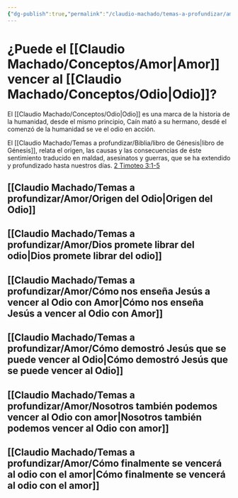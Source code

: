 ```yaml
---
{"dg-publish":true,"permalink":"/claudio-machado/temas-a-profundizar/amor/puede-el-amor-vencer-al-odio/"}
---
```


# ¿Puede el [[Claudio Machado/Conceptos/Amor\|Amor]] vencer al [[Claudio Machado/Conceptos/Odio\|Odio]]?

El [[Claudio Machado/Conceptos/Odio\|Odio]] es una marca de la historia de la humanidad, desde el mismo principio, Caín mató a su hermano, desdé el comenzó de la humanidad se ve el odio en acción.

El [[Claudio Machado/Temas a profundizar/Biblia/libro de Génesis\|libro de Génesis]], relata el origen, las causas y las consecuencias de éste sentimiento traducido en maldad, asesinatos y guerras, que se ha extendido y profundizado hasta nuestros días. [2 Timoteo 3:1-5](https://wol.jw.org/es/wol/b/r4/lp-s/nwtsty/55/3#v=55:3:1-55:3:5)
## [[Claudio Machado/Temas a profundizar/Amor/Origen del Odio\|Origen del Odio]]

## [[Claudio Machado/Temas a profundizar/Amor/Dios promete librar del odio\|Dios promete librar del odio]]

## [[Claudio Machado/Temas a profundizar/Amor/Cómo nos enseña Jesús a vencer al Odio con Amor\|Cómo nos enseña Jesús a vencer al Odio con Amor]]

## [[Claudio Machado/Temas a profundizar/Amor/Cómo demostró Jesús que se puede vencer al Odio\|Cómo demostró Jesús que se puede vencer al Odio]]

## [[Claudio Machado/Temas a profundizar/Amor/Nosotros también podemos vencer al Odio con amor\|Nosotros también podemos vencer al Odio con amor]]

## [[Claudio Machado/Temas a profundizar/Amor/Cómo finalmente se vencerá al odio con el amor\|Cómo finalmente se vencerá al odio con el amor]]








